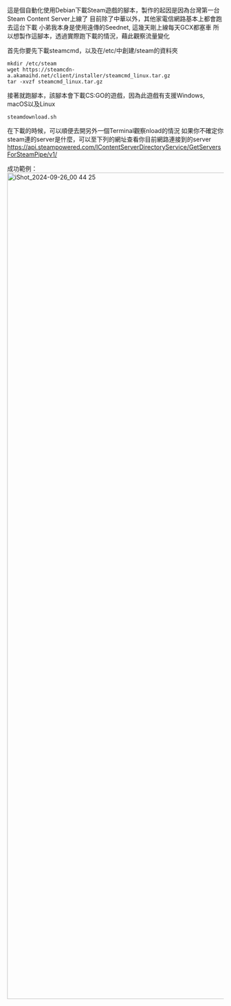 這是個自動化使用Debian下載Steam遊戲的腳本，製作的起因是因為台灣第一台Steam Content Server上線了
目前除了中華以外，其他家電信網路基本上都會跑去這台下載
小弟我本身是使用遠傳的Seednet, 這幾天剛上線每天GCX都塞車
所以想製作這腳本，透過實際跑下載的情況，藉此觀察流量變化

首先你要先下載steamcmd，以及在/etc/中創建/steam的資料夾
```
mkdir /etc/steam
wget https://steamcdn-a.akamaihd.net/client/installer/steamcmd_linux.tar.gz
tar -xvzf steamcmd_linux.tar.gz
```
接著就跑腳本，該腳本會下載CS:GO的遊戲，因為此遊戲有支援Windows, macOS以及Linux
```
steamdownload.sh
```
在下載的時候，可以順便去開另外一個Terminal觀察nload的情況
如果你不確定你steam連的server是什麼，可以至下列的網址查看你目前網路連接到的server
https://api.steampowered.com/IContentServerDirectoryService/GetServersForSteamPipe/v1/

成功範例：
<img width="1919" alt="iShot_2024-09-26_00 44 25" src="https://github.com/user-attachments/assets/a215b111-4fb0-45bd-a0ca-c349de2c4aed">
